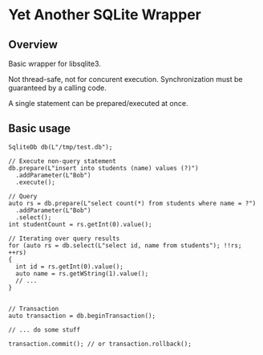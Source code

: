 # Yet Another SQLite Wrapper
## Overview
Basic wrapper for libsqlite3.

Not thread-safe, not for concurent execution. Synchronization must be guaranteed by a calling code.

A single statement can be prepared/executed at once.

## Basic usage
```
SqliteDb db(L"/tmp/test.db");

// Execute non-query statement
db.prepare(L"insert into students (name) values (?)")
  .addParameter(L"Bob")
  .execute();

// Query
auto rs = db.prepare(L"select count(*) from students where name = ?")
  .addParameter(L"Bob")
  .select();
int studentCount = rs.getInt(0).value();

// Iterating over query results
for (auto rs = db.select(L"select id, name from students"); !!rs; ++rs)
{
  int id = rs.getInt(0).value();
  auto name = rs.getWString(1).value();
  // ...
}


// Transaction
auto transaction = db.beginTransaction();

// ... do some stuff

transaction.commit(); // or transaction.rollback();

```
